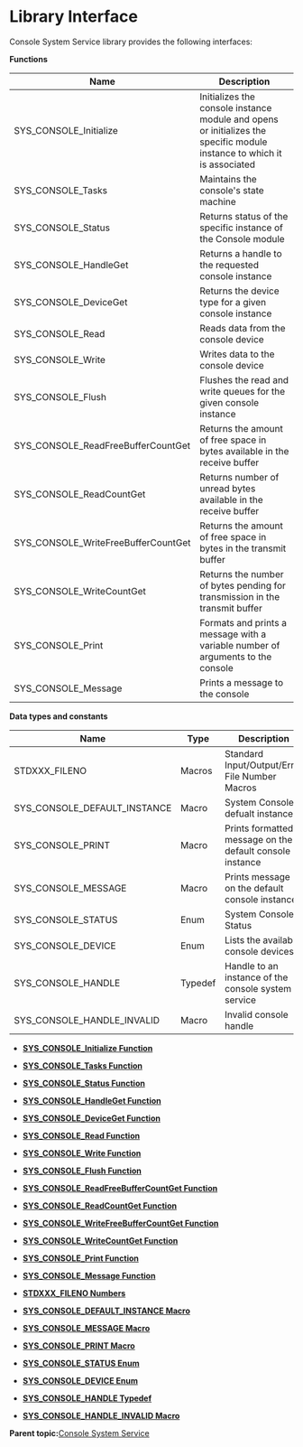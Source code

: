 # Library Interface

Console System Service library provides the following interfaces:

**Functions**

|Name|Description|
|----|-----------|
|SYS\_CONSOLE\_Initialize|Initializes the console instance module and opens or initializes the specific module instance to which it is associated|
|SYS\_CONSOLE\_Tasks|Maintains the console's state machine|
|SYS\_CONSOLE\_Status|Returns status of the specific instance of the Console module|
|SYS\_CONSOLE\_HandleGet|Returns a handle to the requested console instance|
|SYS\_CONSOLE\_DeviceGet|Returns the device type for a given console instance|
|SYS\_CONSOLE\_Read|Reads data from the console device|
|SYS\_CONSOLE\_Write|Writes data to the console device|
|SYS\_CONSOLE\_Flush|Flushes the read and write queues for the given console instance|
|SYS\_CONSOLE\_ReadFreeBufferCountGet|Returns the amount of free space in bytes available in the receive buffer|
|SYS\_CONSOLE\_ReadCountGet|Returns number of unread bytes available in the receive buffer|
|SYS\_CONSOLE\_WriteFreeBufferCountGet|Returns the amount of free space in bytes in the transmit buffer|
|SYS\_CONSOLE\_WriteCountGet|Returns the number of bytes pending for transmission in the transmit buffer|
|SYS\_CONSOLE\_Print|Formats and prints a message with a variable number of arguments to the console|
|SYS\_CONSOLE\_Message|Prints a message to the console|

**Data types and constants**

|Name|Type|Description|
|----|----|-----------|
|STDXXX\_FILENO|Macros|Standard Input/Output/Error File Number Macros|
|SYS\_CONSOLE\_DEFAULT\_INSTANCE|Macro|System Console defualt instance|
|SYS\_CONSOLE\_PRINT|Macro|Prints formatted message on the default console instance|
|SYS\_CONSOLE\_MESSAGE|Macro|Prints message on the default console instance|
|SYS\_CONSOLE\_STATUS|Enum|System Console Status|
|SYS\_CONSOLE\_DEVICE|Enum|Lists the available console devices|
|SYS\_CONSOLE\_HANDLE|Typedef|Handle to an instance of the console system service|
|SYS\_CONSOLE\_HANDLE\_INVALID|Macro|Invalid console handle|

-   **[SYS\_CONSOLE\_Initialize Function](GUID-0FB267B9-32FD-4D45-A895-A284C189AB9F.md)**  

-   **[SYS\_CONSOLE\_Tasks Function](GUID-845C87B6-AE82-45D3-9BB1-5DF91145603C.md)**  

-   **[SYS\_CONSOLE\_Status Function](GUID-93CC4026-5646-46CB-B6E3-46FB102A7564.md)**  

-   **[SYS\_CONSOLE\_HandleGet Function](GUID-C458B680-BC60-4AC1-9DDA-9387192366CB.md)**  

-   **[SYS\_CONSOLE\_DeviceGet Function](GUID-FB04B0D6-2FE7-4B11-A4F1-74315F7903E1.md)**  

-   **[SYS\_CONSOLE\_Read Function](GUID-4EA548CC-CB9A-4A43-84C2-8B6959E1D2C2.md)**  

-   **[SYS\_CONSOLE\_Write Function](GUID-5EFE7E35-46E2-4C26-9C50-DE5060B4EAE9.md)**  

-   **[SYS\_CONSOLE\_Flush Function](GUID-1C2EEC70-0494-4010-805F-29CE86ED81F6.md)**  

-   **[SYS\_CONSOLE\_ReadFreeBufferCountGet Function](GUID-5CAC0494-62DF-4529-9231-843B4D6065F9.md)**  

-   **[SYS\_CONSOLE\_ReadCountGet Function](GUID-B0268879-D0F1-41E8-A644-2254FF79F38B.md)**  

-   **[SYS\_CONSOLE\_WriteFreeBufferCountGet Function](GUID-23DDD2ED-C0F6-44CB-9826-9592AF32085C.md)**  

-   **[SYS\_CONSOLE\_WriteCountGet Function](GUID-AA145CB2-4D8E-4544-AFF0-BFE413A0541B.md)**  

-   **[SYS\_CONSOLE\_Print Function](GUID-9BE0BEAA-AEED-4E5D-801F-2337B8788572.md)**  

-   **[SYS\_CONSOLE\_Message Function](GUID-C1E2C64B-0256-4FCA-AF76-172C90385781.md)**  

-   **[STDXXX\_FILENO Numbers](GUID-A91D370A-60F4-439F-BDBA-FF4FF0851094.md)**  

-   **[SYS\_CONSOLE\_DEFAULT\_INSTANCE Macro](GUID-BDBC1881-1C1B-4940-B6E3-F1809C7155BB.md)**  

-   **[SYS\_CONSOLE\_MESSAGE Macro](GUID-6C64A9ED-7259-4105-A1EC-2B2402B5642B.md)**  

-   **[SYS\_CONSOLE\_PRINT Macro](GUID-9BDB404E-10C0-46C6-A3B0-9629D7D40676.md)**  

-   **[SYS\_CONSOLE\_STATUS Enum](GUID-1766284D-BC74-461B-9977-A46B45EB363A.md)**  

-   **[SYS\_CONSOLE\_DEVICE Enum](GUID-CC66618A-5A79-4589-AACF-DE3D62A5927A.md)**  

-   **[SYS\_CONSOLE\_HANDLE Typedef](GUID-716CB5D5-1AD3-4AFA-8985-E48322D8E932.md)**  

-   **[SYS\_CONSOLE\_HANDLE\_INVALID Macro](GUID-3FD036E5-3791-45BA-8881-2123D9BF8A6B.md)**  


**Parent topic:**[Console System Service](GUID-C8EFF72A-1BBB-416E-BF89-EEA2B23EB27D.md)

